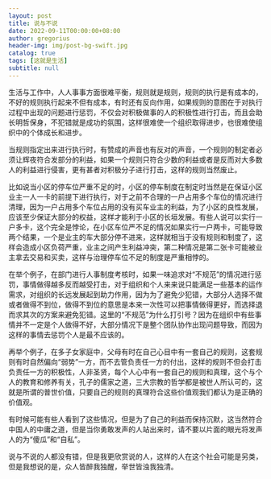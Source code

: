 ```yaml
---
layout: post
title: 说与不说
date: 2022-09-11T00:00:00+08:00
author: gregorius
header-img: img/post-bg-swift.jpg
catalog: true
tags: [这就是生活]
subtitle: null
---
```


生活与工作中，人人事事方面很难平衡，规则就是规则，规则的执行是有成本的，不好的规则执行起来不但有成本，有时还有反向作用，如果规则的意图在于对执行过程中出现的问题进行惩罚，不仅会对积极做事的人的积极性进行打击，而且会助长明哲保身，不犯错就是成功的氛围，这样很难使一个组织取得进步，也很难使组织中的个体成长和进步。

   当规则指定出来进行执行时，有赞成的声音也有反对的声音，一个规则的制定者必须让辉夜符合发部分的利益，如果一个规则只符合少数的利益或者是反而对大多数人的利益进行侵害，更有甚者对积极分子进行打击，这样的规则当然废止。
  
   比如说当小区的停车位严重不足的时，小区的停车制度在制定时当然是在保证小区业主一人一卡的前提下进行执行，对于之前不合理的一户占用多个车位的情况进行清理，因为一户占用多个车位占用的没有买车业主的利益，为了小区的良性发展，应该至少保证大部分的权益，这样才能利于小区的长垣发展。有些人说可以实行一户多卡，这个完全是悖论，在小区车位严不足的情况如果实行一户两卡，可能导致两个结果，一个是业主的车大部分停不进来，这样就相当于没有规则和制度了，这样会造成小区负荷严重，业主之间产生利益冲突，第二种情况是第二张卡可能被业主拿去交易和买卖，这样与治理停车位不足的制度是严重相悖的。

  在举个例子，在部门进行人事制度考核时，如果一味追求对“不规范”的情况进行惩罚，事情做得越多反而越受打击，对于组织和个人来来说只能满足一些基本的运作需求，对组织的长远发展起到助力作用，因为为了避免少犯错，大部分人选择不做或者做得不到位，做得不到位的意思是本来一次性可以把事情做得更好，而选择退而求其次的方案来避免犯错。这里的“不规范”为什么打引号？因为在组织中有些事情并不一定是个人做得不好，大部分情况下是整个团队协作出现问题导致，而因为这样的事情去惩罚个人是最不应该的。

  再举个例子，在多子女家庭中，父母有时在自己心目中有一套自己的规则，这套规则有时自然偏向“弱势”一方，而不去管负责任一方的付出，这样的规则不但会打击负责任一方的积极性，人非圣贤，每个人心中有一套自己的规则和真理，这个与个人的教育和修养有关，孔子的儒家之道，三大宗教的哲学都是被世人所认可的，这就是所谓的普世价值，只要自己的规则的真理符合这些价值观我们都认为是正确的价值观。

  有时候可能有些人看到了这些情况，但是为了自己的利益而保持沉默，这当然符合中国人的中庸之道，但是当你勇敢发声的人站出来时，请不要以片面的眼光将发声人的为“傻瓜”和“自私”。

 说与不说的人都没有错，但是我更欣赏说的人，这样的人在这个社会可能是另类，但是我想说的是，众人皆醉我独醒，举世皆浊我独清。
